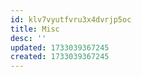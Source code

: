 ```yaml
---
id: klv7vyutfvru3x4dvrjp5oc
title: Misc
desc: ''
updated: 1733039367245
created: 1733039367245
---
```

